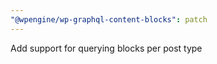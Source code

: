 ```yaml
---
"@wpengine/wp-graphql-content-blocks": patch
---
```


Add support for querying blocks per post type
